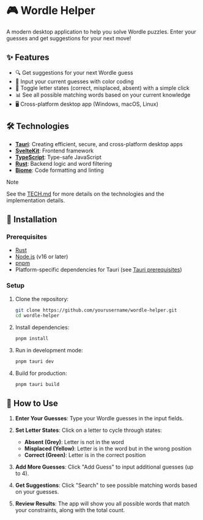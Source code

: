 # 🎮 Wordle Helper

A modern desktop application to help you solve Wordle puzzles. Enter your guesses and get suggestions for your next move!

## ✨ Features

- 🔍 Get suggestions for your next Wordle guess
- 🎯 Input your current guesses with color coding
- 🔄 Toggle letter states (correct, misplaced, absent) with a simple click
- 📊 See all possible matching words based on your current knowledge
- 🖥️ Cross-platform desktop app (Windows, macOS, Linux)

## 🛠️ Technologies

- **[Tauri](https://tauri.app/)**: Creating efficient, secure, and cross-platform desktop apps
- **[SvelteKit](https://kit.svelte.dev/)**: Frontend framework
- **[TypeScript](https://www.typescriptlang.org/)**: Type-safe JavaScript
- **[Rust](https://www.rust-lang.org/)**: Backend logic and word filtering
- **[Biome](https://biomejs.dev/)**: Code formatting and linting

> [!NOTE]
> See the [TECH.md](TECH.md) for more details on the technologies and the implementation details.

## 🚀 Installation

### Prerequisites

- [Rust](https://www.rust-lang.org/tools/install)
- [Node.js](https://nodejs.org/) (v16 or later)
- [pnpm](https://pnpm.io/installation)
- Platform-specific dependencies for Tauri (see [Tauri prerequisites](https://tauri.app/v1/guides/getting-started/prerequisites))

### Setup

1. Clone the repository:
   ```bash
   git clone https://github.com/yourusername/wordle-helper.git
   cd wordle-helper
   ```

2. Install dependencies:
   ```bash
   pnpm install
   ```

3. Run in development mode:
   ```bash
   pnpm tauri dev
   ```

4. Build for production:
   ```bash
   pnpm tauri build
   ```

## 📖 How to Use

1. **Enter Your Guesses**: Type your Wordle guesses in the input fields.

2. **Set Letter States**: Click on a letter to cycle through states:
   - **Absent (Grey)**: Letter is not in the word
   - **Misplaced (Yellow)**: Letter is in the word but in the wrong position  
   - **Correct (Green)**: Letter is in the correct position

3. **Add More Guesses**: Click "Add Guess" to input additional guesses (up to 4).

4. **Get Suggestions**: Click "Search" to see possible matching words based on your guesses.

5. **Review Results**: The app will show you all possible words that match your constraints, along with the total count.
